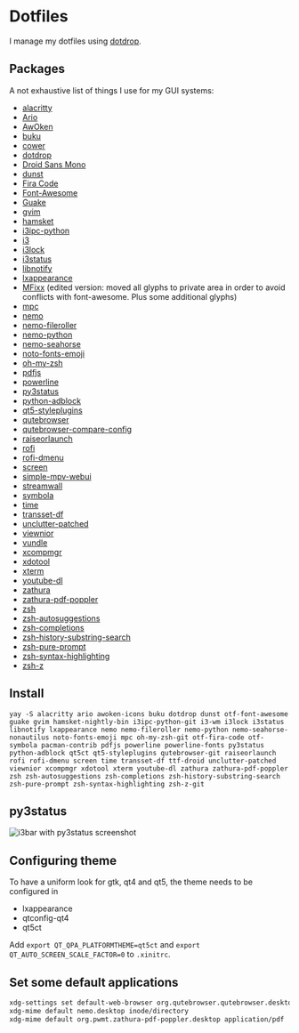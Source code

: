 # Dotfiles
I manage my dotfiles using [dotdrop](https://github.com/deadc0de6/dotdrop).

## Packages
A not exhaustive list of things I use for my GUI systems:
 - [alacritty](https://github.com/alacritty/alacritty)
 - [Ario](http://ario-player.sourceforge.net/)
 - [AwOken](https://alecive.deviantart.com/art/AwOken-163570862)
 - [buku](https://github.com/jarun/buku)
 - [cower](https://github.com/falconindy/cower)
 - [dotdrop](https://github.com/deadc0de6/dotdrop)
 - [Droid Sans Mono](http://www.droidfonts.com/)
 - [dunst](https://github.com/dunst-project/dunst)
 - [Fira Code](https://github.com/tonsky/FiraCode)
 - [Font-Awesome](https://github.com/FortAwesome/Font-Awesome)
 - [Guake](https://github.com/Guake/guake)
 - [gvim](http://www.vim.org/)
 - [hamsket](https://github.com/TheGoddessInari/hamsket)
 - [i3ipc-python](https://github.com/acrisci/i3ipc-python)
 - [i3](https://github.com/i3/i3)
 - [i3lock](https://github.com/i3/i3lock)
 - [i3status](https://github.com/i3/i3status)
 - [libnotify](https://developer.gnome.org/libnotify/)
 - [lxappearance](https://wiki.lxde.org/de/LXAppearance)
 - [MFixx](https://github.com/file-icons/MFixx) (edited version: moved all glyphs to private area in order to avoid conflicts with font-awesome. Plus some additional glyphs)
 - [mpc](https://github.com/MusicPlayerDaemon/mpc)
 - [nemo](https://github.com/linuxmint/nemo)
 - [nemo-fileroller](https://github.com/linuxmint/nemo-extensions/tree/master/nemo-fileroller)
 - [nemo-python](https://github.com/linuxmint/nemo-extensions/tree/master/nemo-python)
 - [nemo-seahorse](https://github.com/linuxmint/nemo-extensions/tree/master/nemo-seahorse)
 - [noto-fonts-emoji](https://www.google.com/get/noto/)
 - [oh-my-zsh](https://github.com/robbyrussell/oh-my-zsh)
 - [pdfjs](https://github.com/mozilla/pdf.js)
 - [powerline](https://github.com/powerline/powerline)
 - [py3status](https://github.com/ultrabug/py3status)
 - [python-adblock](https://github.com/ArniDagur/python-adblock)
 - [qt5-styleplugins](http://code.qt.io/cgit/qt/qtstyleplugins.git)
 - [qutebrowser](https://github.com/qutebrowser/qutebrowser)
 - [qutebrowser-compare-config](https://github.com/open-dynaMIX/qutebrowser-compare-config)
 - [raiseorlaunch](https://github.com/open-dynaMIX/raiseorlaunch)
 - [rofi](https://github.com/DaveDavenport/rofi)
 - [rofi-dmenu](https://aur.archlinux.org/packages/rofi-dmenu/)
 - [screen](https://www.gnu.org/software/screen/)
 - [simple-mpv-webui](https://github.com/open-dynaMIX/simple-mpv-webui)
 - [streamwall](https://github.com/open-dynaMIX/streamwall)
 - [symbola](https://dn-works.com/ufas/)
 - [time](https://directory.fsf.org/wiki/Time)
 - [transset-df](http://forchheimer.se/transset-df/)
 - [unclutter-patched](https://aur.archlinux.org/packages/unclutter-patched/)
 - [viewnior](https://siyanpanayotov.com/project/viewnior/)
 - [vundle](https://github.com/VundleVim/Vundle.vim)
 - [xcompmgr](https://cgit.freedesktop.org/xorg/app/xcompmgr/)
 - [xdotool](https://github.com/jordansissel/xdotool)
 - [xterm](https://invisible-island.net/xterm/xterm.html)
 - [youtube-dl](https://github.com/rg3/youtube-dl)
 - [zathura](https://github.com/pwmt/zathura)
 - [zathura-pdf-poppler](https://github.com/pwmt/zathura-pdf-poppler)
 - [zsh](https://www.zsh.org/)
 - [zsh-autosuggestions](https://github.com/zsh-users/zsh-autosuggestions)
 - [zsh-completions](https://github.com/zsh-users/zsh-completions)
 - [zsh-history-substring-search](https://github.com/zsh-users/zsh-history-substring-search)
 - [zsh-pure-prompt](https://github.com/sindresorhus/pure)
 - [zsh-syntax-highlighting](https://github.com/zsh-users/zsh-syntax-highlighting)
 - [zsh-z](https://github.com/agkozak/zsh-z/tree/e138de57cd59ed09c3d55ff544ff8f79d2dc4ac1)

## Install

``` shell
yay -S alacritty ario awoken-icons buku dotdrop dunst otf-font-awesome guake gvim hamsket-nightly-bin i3ipc-python-git i3-wm i3lock i3status libnotify lxappearance nemo nemo-fileroller nemo-python nemo-seahorse-nonautilus noto-fonts-emoji mpc oh-my-zsh-git otf-fira-code otf-symbola pacman-contrib pdfjs powerline powerline-fonts py3status python-adblock qt5ct qt5-styleplugins qutebrowser-git raiseorlaunch rofi rofi-dmenu screen time transset-df ttf-droid unclutter-patched viewnior xcompmgr xdotool xterm youtube-dl zathura zathura-pdf-poppler zsh zsh-autosuggestions zsh-completions zsh-history-substring-search zsh-pure-prompt zsh-syntax-highlighting zsh-z-git
```

## py3status

![i3bar with py3status screenshot](screenshots/i3bar_py3status.png "i3bar with py3status screenshot")

## Configuring theme
To have a uniform look for gtk, qt4 and qt5, the theme needs to be configured in

 - lxappearance
 - qtconfig-qt4
 - qt5ct

Add `export QT_QPA_PLATFORMTHEME=qt5ct` and `export QT_AUTO_SCREEN_SCALE_FACTOR=0` to `.xinitrc`.

## Set some default applications
``` bash
xdg-settings set default-web-browser org.qutebrowser.qutebrowser.desktop
xdg-mime default nemo.desktop inode/directory
xdg-mime default org.pwmt.zathura-pdf-poppler.desktop application/pdf
```
